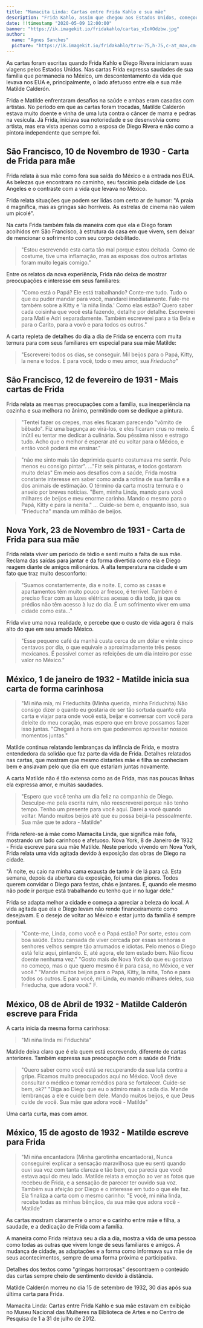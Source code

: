 ```yaml
---
title: "Mamacita Linda: Cartas entre Frida Kahlo e sua mãe"
description: "Frida Kahlo, assim que chegou aos Estados Unidos, começou a escrever cartas expressando a saudade que sentia em relação à família."
date: !!timestamp "2020-05-09 12:00:00"
banner: "https://ik.imagekit.io/fridakahlo/cartas_vIoXOdzbw.jpg"
author:
  name: "Agnes Sanches"
  picture: "https://ik.imagekit.io/fridakahlo/tr:w-75,h-75,c-at_max,cm-pad_resize,bg-FFFFFF/agnes-sanches_EKJX8RT0S.png"
---
```


As cartas foram escritas quando Frida Kahlo e Diego Rivera iniciaram suas viagens pelos Estados Unidos. Nas cartas Frida expressa saudades de sua família que permanecia no México, um descontentamento da vida que levava nos EUA e, principalmente, o lado afetuoso entre ela e sua mãe Matilde Calderón.

Frida e Matilde enfrentaram desafios na saúde e ambas eram casadas com artistas. No período em que as cartas foram trocadas, Matilde Calderón estava muito doente e vinha de uma luta contra o câncer de mama e pedras na vesícula. Já Frida, iniciava sua notoriedade e se desenvolvia como artista, mas era vista apenas como a esposa de Diego Rivera e não como a pintora independente que sempre foi.

## São Francisco, 10 de Novembro de 1930 - Carta de Frida para mãe

Frida relata à sua mãe como fora sua saída do México e a entrada nos EUA. As belezas que encontrara no caminho, seu fascínio pela cidade de Los Angeles e o contraste com a vida que levava no México.

Frida relata situações que podem ser lidas com certo ar de humor: "A praia é magnífica, mas as gringas são horríveis. As estrelas de cinema não valem um picolé".

Na carta Frida também fala da maneira com que ela e Diego foram acolhidos em São Francisco, à estrutura da casa em que vivem, sem deixar de mencionar o sofrimento com seu corpo debilitado.

> "Estou escrevendo esta carta tão mal porque estou deitada. Como de costume, tive uma inflamação, mas as esposas dos outros artistas foram muito legais comigo."

Entre os relatos da nova experiência, Frida não deixa de mostrar preocupações e interesse em seus familiares:

> "Como está o Papá? Ele está trabalhando? Conte-me tudo. Tudo o que eu puder mandar para você, mandarei imediatamente. Fale-me também sobre a Kitty e 'la niña linda.' Como elas estão? Quero saber cada coisinha que você está fazendo, detalhe por detalhe. Escreverei para Mati e Adri separadamente. Também escreverei para a tia Bela e para o Carito, para a vovó e para todos os outros."

A carta repleta de detalhes do dia a dia de Frida se encerra com muita ternura para com seus familiares em especial para sua mãe Matilde:

> "Escreverei todos os dias, se conseguir. Mil beijos para o Papá, Kitty, la nena e todos. E para você, todo o meu amor, sua _Frieducha_"

## São Francisco, 12 de fevereiro de 1931 - Mais cartas de Frida

Frida relata as mesmas preocupações com a família, sua inexperiência na cozinha e sua melhora no ânimo, permitindo com se dedique a pintura.

> "Tentei fazer os crepes, mas eles ficaram parecendo "vômito de bêbado". Fiz uma bagunça ao virá-los, e eles ficaram crus no meio. É inútil eu tentar me dedicar à culinária. Sou péssima nisso e estrago tudo. Acho que o melhor é esperar até eu voltar para o México, e então você poderá me ensinar."

> "não me sinto mais tão deprimida quanto costumava me sentir. Pelo menos eu consigo pintar".
> ..."Fiz seis pinturas, e todos gostaram muito delas"
> Em meio aos desafios com a saúde, Frida mostra constante interesse em saber como anda a rotina de sua família e a dos animais de estimação.
> O término da carta mostra ternura e o anseio por breves notícias.
> "Bem, minha Linda, mando para você milhares de beijos e meu enorme carinho. Mando o mesmo para o Papá, Kitty e para la nenita."
> ... Cuide-se bem e, enquanto isso, sua "Frieducha" manda um milhão de beijos.

## Nova York, 23 de Novembro de 1931 - Carta de Frida para sua mãe

Frida relata viver um período de tédio e senti muito a falta de sua mãe. Reclama das saídas para jantar e da forma divertida como ela e Diego reagem diante de amigos milionários. A alta temperatura na cidade é um fato que traz muito desconforto:

> "Suamos constantemente, dia e noite. E, como as casas e apartamentos têm muito pouco ar fresco, é terrível. Também é preciso ficar com as luzes elétricas acesas o dia todo, já que os prédios não têm acesso à luz do dia. É um sofrimento viver em uma cidade como esta..."

Frida vive uma nova realidade, e percebe que o custo de vida agora é mais alto do que em seu amado México.

> "Esse pequeno café da manhã custa cerca de um dólar e vinte cinco centavos por dia, o que equivale a aproximadamente três pesos mexicanos. É possível comer as refeições de um dia inteiro por esse valor no México."

## México, 1 de janeiro de 1932 - Matilde inicia sua carta de forma carinhosa

> "Mi niña mía, mi Frieduchita (Minha querida, minha Friduchita)
> Não consigo dizer o quanto eu gostaria de ser tão sortuda quanto esta carta e viajar para onde você está, beijar e conversar com você para deleite do meu coração, mas espero que em breve possamos fazer isso juntas. "Chegará a hora em que poderemos aproveitar nossos momentos juntas."

Matilde continua relatando lembranças da infância de Frida, e mostra entendedora da solidão que faz parte da vida de Frida. Detalhes relatados nas cartas, que mostram que mesmo distantes mãe e filha se conheciam bem e ansiavam pelo que dia em que estariam juntas novamente.

A carta Matilde não é tão extensa como as de Frida, mas nas poucas linhas ela expressa amor, e muitas saudades.

> "Espero que você tenha um dia feliz na companhia de Diego. Desculpe-me pela escrita ruim, não reescreverei porque não tenho tempo. Tenho um presente para você aqui. Darei a você quando voltar. Mando muitos beijos até que eu possa beijá-la pessoalmente.
> Sua mãe que te adora - Matilde"

Frida refere-se à mãe como Mamacita Linda, que significa mãe fofa, mostrando um lado carinhoso e afetuoso.
Nova York, 8 de Janeiro de 1932 - Frida escreve para sua mãe Matilde. Neste período vivendo em Nova York, Frida relata uma vida agitada devido à exposição das obras de Diego na cidade.

"À noite, eu caio na minha cama exausta de tanto ir de lá para cá. Esta semana, depois da abertura da exposição, foi uma das piores. Todos querem convidar o Diego para festas, chás e jantares. E, quando ele mesmo não pode ir porque está trabalhando eu tenho que ir no lugar dele."

Frida se adapta melhor a cidade e começa a apreciar a beleza do local. A vida agitada que ela e Diego levam não rende financeiramente como desejavam. E o desejo de voltar ao México e estar junto da família é sempre pontual.

> "Conte-me, Linda, como você e o Papá estão? Por sorte, estou com boa saúde. Estou cansada de viver cercada por essas senhoras e senhores velhos sempre tão arrumados e idiotas. Pelo menos o Diego está feliz aqui, pintando. E, até agora, ele tem estado bem. Não ficou doente nenhuma vez."
> "Gosto mais de Nova York do que eu gostava no começo, mas o que quero mesmo é ir para casa, no México, e ver você."
> "Mande muitos beijos para o Papá, Kitty, la niña, Toño e para todos os outros. E para você, mi Linda, eu mando milhares deles, sua Frieducha, que adora você." F.

## México, 08 de Abril de 1932 - Matilde Calderón escreve para Frida

A carta inicia da mesma forma carinhosa:

> "Mi niña linda mi Friduchita"

Matilde deixa claro que é ela quem está escrevendo, diferente de cartas anteriores. Também expressa sua preocupação com a saúde de Frida:

> "Quero saber como você está se recuperando da sua luta contra a gripe. Ficamos muito preocupados aqui no México. Você deve consultar o médico e tomar remédios para se fortalecer. Cuide-se bem, ok?"
> "Diga ao Diego que eu o admiro mais a cada dia. Mande lembranças a ele e cuide bem dele. Mando muitos beijos, e que Deus cuide de você. Sua mãe que adora você - Matilde"

Uma carta curta, mas com amor.

## México, 15 de agosto de 1932 - Matilde escreve para Frida

> "Mi niña encantadora (Minha garotinha encantadora),
> Nunca conseguirei explicar a sensação maravilhosa que eu senti quando ouvi sua voz com tanta clareza e tão bem, que parecia que você estava aqui do meu lado.
> Matilde relata a emoção ao ver as fotos que recebeu de Frida, e a sensação de parecer ter ouvido sua voz. Também sua afeição por Diego e o interesse em tudo o que ele faz. Ela finaliza a carta com o mesmo carinho:
> "E você, mi niña linda, receba todas as minhas bênçãos, da sua mãe que adora você - Matilde"

As cartas mostram claramente o amor e o carinho entre mãe e filha, a saudade, e a dedicação de Frida com a família.

A maneira como Frida relatava seu a dia a dia, mostra a vida de uma pessoa como todas as outras que vivem longe de seus familiares e amigos. A mudança de cidade, as adaptações e a forma como informava sua mãe de seus acontecimentos, sempre de uma forma próxima e participativa.

Detalhes dos textos como "gringas horrorosas" descontraem o conteúdo das cartas sempre cheio de sentimento devido à distância.

Matilde Calderón morreu no dia 15 de setembro de 1932, 30 dias após sua última carta para Frida.

Mamacita Linda: Cartas entre Frida Kahlo e sua mãe estavam em exibição no Museu Nacional das Mulheres na Biblioteca de Artes e no Centro de Pesquisa de 1 a 31 de julho de 2012.
